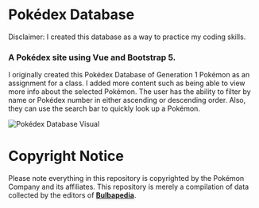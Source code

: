 # Pokédex Database

Disclaimer: I created this database as a way to practice my coding skills.

### A Pokédex site using Vue and Bootstrap 5.

I originally created this Pokédex Database of Generation 1 Pokémon as an assignment for a class. I added more content such as being able to view more info about the selected Pokémon. The user has the ability to filter by name or Pokédex number in either ascending or descending order. Also, they can use the search bar to quickly look up a Pokémon.

![Pokédex Database Visual](src/assets/pokedex.gif)

# Copyright Notice

Please note everything in this repository is copyrighted by the Pokémon Company and its affiliates. This repository is merely a compilation of data collected by the editors of **[Bulbapedia](https://bulbapedia.bulbagarden.net/wiki/Main_Page)**.
